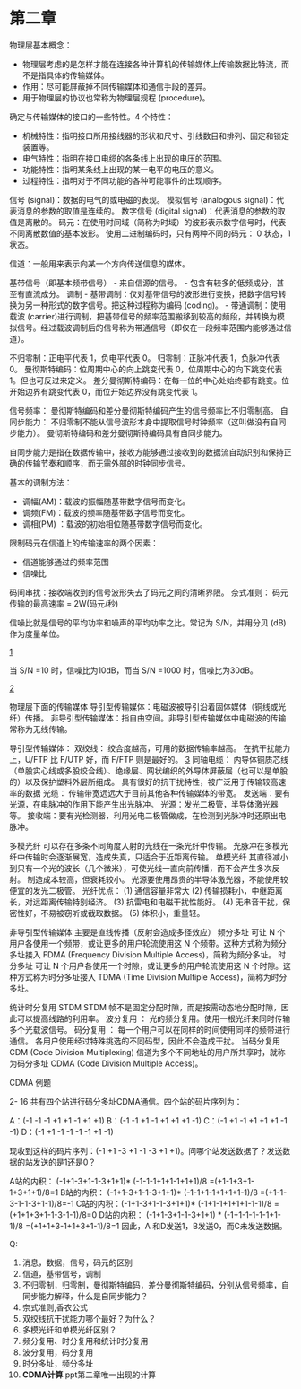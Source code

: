 # 第二章

物理层基本概念：
- 物理层考虑的是怎样才能在连接各种计算机的传输媒体上传输数据比特流，而不是指具体的传输媒体。
- 作用：尽可能屏蔽掉不同传输媒体和通信手段的差异。
- 用于物理层的协议也常称为物理层规程 (procedure)。

确定与传输媒体的接口的一些特性。4 个特性：
- 机械特性：指明接口所用接线器的形状和尺寸、引线数目和排列、固定和锁定装置等。
- 电气特性：指明在接口电缆的各条线上出现的电压的范围。
- 功能特性：指明某条线上出现的某一电平的电压的意义。
- 过程特性：指明对于不同功能的各种可能事件的出现顺序。 

信号 (signal)：数据的电气的或电磁的表现。 
	模拟信号 (analogous signal)：代表消息的参数的取值是连续的。 
	数字信号 (digital signal)：代表消息的参数的取值是离散的。 
码元：在使用时间域（简称为时域）的波形表示数字信号时，代表不同离散数值的基本波形。
	使用二进制编码时，只有两种不同的码元：
	    0 状态，1 状态。

信道：一般用来表示向某一个方向传送信息的媒体。

基带信号（即基本频带信号）
	- 来自信源的信号。
	- 包含有较多的低频成分，甚至有直流成分。
调制
	- 基带调制：仅对基带信号的波形进行变换，把数字信号转换为另一种形式的数字信号。把这种过程称为编码 (coding)。
	- 带通调制：使用载波 (carrier)进行调制，把基带信号的频率范围搬移到较高的频段，并转换为模拟信号。经过载波调制后的信号称为带通信号（即仅在一段频率范围内能够通过信道）。

不归零制：正电平代表 1，负电平代表 0。
归零制：正脉冲代表 1，负脉冲代表 0。
曼彻斯特编码：位周期中心的向上跳变代表 0，位周期中心的向下跳变代表 1。但也可反过来定义。
差分曼彻斯特编码：在每一位的中心处始终都有跳变。位开始边界有跳变代表 0，而位开始边界没有跳变代表 1。

信号频率：
	曼彻斯特编码和差分曼彻斯特编码产生的信号频率比不归零制高。
自同步能力：
	不归零制不能从信号波形本身中提取信号时钟频率（这叫做没有自同步能力）。
	曼彻斯特编码和差分曼彻斯特编码具有自同步能力。

自同步能力是指在数据传输中，接收方能够通过接收到的数据流自动识别和保持正确的传输节奏和顺序，而无需外部的时钟同步信号。

基本的调制方法：
- 调幅(AM)：载波的振幅随基带数字信号而变化。 
- 调频(FM)：载波的频率随基带数字信号而变化。
- 调相(PM) ：载波的初始相位随基带数字信号而变化。

限制码元在信道上的传输速率的两个因素：
- 信道能够通过的频率范围
- 信噪比

码间串扰：接收端收到的信号波形失去了码元之间的清晰界限。
奈式准则： 码元传输的最高速率 = 2W(码元/秒)

信噪比就是信号的平均功率和噪声的平均功率之比。常记为 S/N，并用分贝 (dB) 作为度量单位。

[1](./1.png)

当 S/N =10 时，信噪比为10dB，而当 S/N =1000 时，信噪比为30dB。 

[2](./2.png)

物理层下面的传输媒体
导引型传输媒体：电磁波被导引沿着固体媒体（铜线或光纤）传播。
非导引型传输媒体：指自由空间。非导引型传输媒体中电磁波的传输常称为无线传输。

导引型传输媒体：
双绞线：
	绞合度越高，可用的数据传输率越高。
在抗干扰能力上，U/FTP 比 F/UTP 好，而 F/FTP 则是最好的。
[3](./3.png)
同轴电缆：
	内导体铜质芯线（单股实心线或多股绞合线）、绝缘层、网状编织的外导体屏蔽层（也可以是单股的）以及保护塑料外层所组成。
	具有很好的抗干扰特性，被广泛用于传输较高速率的数据
光缆：
	传输带宽远远大于目前其他各种传输媒体的带宽。
	发送端：要有光源，在电脉冲的作用下能产生出光脉冲。
	光源：发光二极管，半导体激光器等。
	接收端：要有光检测器，利用光电二极管做成，在检测到光脉冲时还原出电脉冲。

多模光纤 
	可以存在多条不同角度入射的光线在一条光纤中传输。
	光脉冲在多模光纤中传输时会逐渐展宽，造成失真，只适合于近距离传输。
单模光纤
	其直径减小到只有一个光的波长（几个微米），可使光线一直向前传播，而不会产生多次反射。
	制造成本较高，但衰耗较小。
	光源要使用昂贵的半导体激光器，不能使用较便宜的发光二极管。
光纤优点：
	(1) 通信容量非常大
	(2) 传输损耗小，中继距离长，对远距离传输特别经济。
	(3) 抗雷电和电磁干扰性能好。
	(4) 无串音干扰，保密性好，不易被窃听或截取数据。
	(5) 体积小，重量轻。

非导引型传输媒体
	主要是直线传播（反射会造成多径效应）
频分多址
	可让 N 个用户各使用一个频带，或让更多的用户轮流使用这 N 个频带。这种方式称为频分多址接入 FDMA (Frequency Division Multiple Access)，简称为频分多址。
时分多址
	可让 N 个用户各使用一个时隙，或让更多的用户轮流使用这 N 个时隙。这种方式称为时分多址接入 TDMA (Time Division Multiple Access)，简称为时分多址。

统计时分复用 STDM
	STDM 帧不是固定分配时隙，而是按需动态地分配时隙，因此可以提高线路的利用率。
波分复用 ：
	光的频分复用。使用一根光纤来同时传输多个光载波信号。
码分复用 ：
	每一个用户可以在同样的时间使用同样的频带进行通信。
	各用户使用经过特殊挑选的不同码型，因此不会造成干扰。
	当码分复用 CDM (Code Division Multiplexing) 信道为多个不同地址的用户所共享时，就称为码分多址 CDMA (Code Division Multiple Access)。

CDMA 例题

2- 16 共有四个站进行码分多址CDMA通信。四个站的码片序列为：

A：(-1 -1 -1 +1 +1 -1 +1 +1)           B：(-1 -1 +1 -1 +1 +1 +1 -1)
C：(-1 +1 -1 +1 +1 +1 -1 -1)           D：(-1 +1 -1 -1 -1 -1 +1 -1)

现收到这样的码片序列：(-1 +1 -3 +1 -1 -3 +1 +1)。问哪个站发送数据了？发送数据的站发送的是1还是0？

A站的内积： (-1+1-3+1-1-3+1+1)* (-1-1-1+1+1-1+1+1)/8
	=(+1-1+3+1-1+3+1+1)/8=1
B站的内积： (-1+1-3+1-1-3+1+1)* (-1-1+1-1+1+1+1-1)/8
	=(+1-1-3-1-1-3+1-1)/8=-1
C站的内积：(-1+1-3+1-1-3+1+1)* (-1+1-1+1+1+1-1-1)/8 
	=(+1+1+3+1-1-3-1-1)/8=0
D站的内积： (-1+1-3+1-1-3+1+1) * (-1+1-1-1-1-1+1-1)/8
	=(+1+1+3-1+1+3+1-1)/8=1
因此，A 和D发送1，B发送0，而C未发送数据。


Q:
1. 消息，数据，信号，码元的区别
2. 信道，基带信号，调制
3. 不归零制，归零制，曼彻斯特编码，差分曼彻斯特编码，分别从信号频率，自同步能力解释，什么是自同步能力？
4. 奈式准则,香农公式
5. 双绞线抗干扰能力哪个最好？为什么？
6. 多模光纤和单模光纤区别？
7. 频分复用、时分复用和统计时分复用
8. 波分复用，码分复用
9. 时分多址，频分多址
10. **CDMA计算** ppt第二章唯一出现的计算